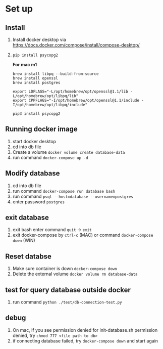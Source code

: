 # Set up

## Install

1. Install docker desktop via https://docs.docker.com/compose/install/compose-desktop/
2. `pip install psycopg2`

   **For mac m1**

   ```
   brew install libpq --build-from-source
   brew install openssl
   brew install postgres

   export LDFLAGS="-L/opt/homebrew/opt/openssl@1.1/lib -L/opt/homebrew/opt/libpq/lib"
   export CPPFLAGS="-I/opt/homebrew/opt/openssl@1.1/include -I/opt/homebrew/opt/libpq/include"

   pip3 install psycopg2
   ```

## Running docker image

1. start docker desktop
2. cd into db file
3. Create a volume `docker volume create database-data`
4. run command `docker-compose up -d`

## Modify database

1. cd into db file
2. run command `docker-compose run database bash`
3. run command `psql --host=database --username=postgres`
4. enter password `postgres`

## exit database

1. exit bash enter command `quit` -> `exit`
2. exit docker-compose by `ctrl-c` (MAC) or command `docker-compose down` (WIN)

## Reset databse

1. Make sure container is down `docker-compose down`
2. Delete the external volume `docker volume rm database-data`

## test for query database outside docker

1. run command `python ./test/db-connection-test.py`

## debug

1. On mac, if you see permission denied for init-database.sh permission denied, try `chmod 777 <file path to db>`
2. if connecting database failed, try `docker-compose down` and start again
